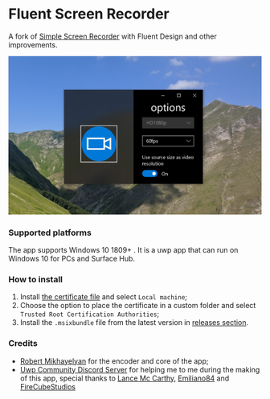 # Fluent Screen Recorder

A fork of [Simple Screen Recorder](https://github.com/robmikh/SimpleRecorder) with Fluent Design and other improvements.

![](https://github.com/MarcAnt01/Fluent-Screen-Recorder/blob/848392b1631170b3c7deed9f1ffe35fd60d72a41/Screenshot.jpg?raw=true)

### Supported platforms

The app supports Windows 10 1809+ . It is a uwp app that can run on Windows 10 for PCs and Surface Hub.

### How to install
1. Install [the certificate file](https://www.dropbox.com/s/zoq77myhpnl717z/FluentScreenRecorder_1.0.0.0_x86_x64_arm64.cer?dl=1) and select ```Local machine```;
2. Choose the option to place the certificate in a custom folder and select ```Trusted Root Certification Authorities```;
3. Install the ```.msixbundle``` file from the latest version in [releases section](https://github.com/MarcAnt01/Fluent-Screen-Recorder/releases).

### Credits
- [Robert Mikhayelyan](https://github.com/robmikh) for the encoder and core of the app; 
- [Uwp Community Discord Server](https://aka.ms/winui/discord) for helping me to me during the making of this app, special thanks to [Lance Mc Carthy](https://github.com/LanceMcCarthy), [Emiliano84](https://github.com/emiliano84) and [FireCubeStudios](https://github.com/FireCubeStudios)
